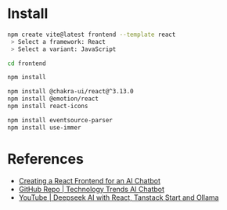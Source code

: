 # Install

```bash
npm create vite@latest frontend --template react
 > Select a framework: React
 > Select a variant: JavaScript

cd frontend

npm install

npm install @chakra-ui/react@^3.13.0
npm install @emotion/react
npm install react-icons

npm install eventsource-parser
npm install use-immer
```

# References
- [Creating a React Frontend for an AI Chatbot](https://medium.com/@codeawake/ai-chatbot-frontend-1823b9c78521)
- [GitHub Repo | Technology Trends AI Chatbot](https://github.com/ruizguille/tech-trends-chatbot)
- [YouTube | Deepseek AI with React, Tanstack Start and Ollama](https://www.youtube.com/watch?v=iEg7MyXSrU0&ab_channel=JackHerrington)